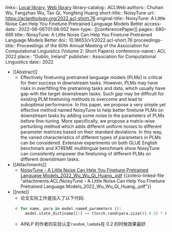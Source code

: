 links:: [Local library](zotero://select/library/items/L8TF3IHB), [Web library](https://www.zotero.org/users/9034808/items/L8TF3IHB)
library-catalog:: ACLWeb
authors:: Chuhan Wu, Fangzhao Wu, Tao Qi, Yongfeng Huang
short-title:: NoisyTune
url:: https://aclanthology.org/2022.acl-short.76
original-title:: NoisyTune: A Little Noise Can Help You Finetune Pretrained Language Models Better
access-date:: 2022-06-06T01:06:00Z
item-type:: [[conferencePaper]]
pages:: 680–685
title:: NoisyTune: A Little Noise Can Help You Finetune Pretrained Language Models Better
doi:: 10.18653/v1/2022.acl-short.76
proceedings-title:: Proceedings of the 60th Annual Meeting of the Association for Computational Linguistics (Volume 2: Short Papers)
conference-name:: ACL 2022
place:: "Dublin, Ireland"
publisher:: Association for Computational Linguistics
date:: 2022

- [[Abstract]]
	- Effectively finetuning pretrained language models (PLMs) is critical for their success in downstream tasks. However, PLMs may have risks in overfitting the pretraining tasks and data, which usually have gap with the target downstream tasks. Such gap may be difficult for existing PLM finetuning methods to overcome and lead to suboptimal performance. In this paper, we propose a very simple yet effective method named NoisyTune to help better finetune PLMs on downstream tasks by adding some noise to the parameters of PLMs before fine-tuning. More specifically, we propose a matrix-wise perturbing method which adds different uniform noises to different parameter matrices based on their standard deviations. In this way, the varied characteristics of different types of parameters in PLMs can be considered. Extensive experiments on both GLUE English benchmark and XTREME multilingual benchmark show NoisyTune can consistently empower the finetuning of different PLMs on different downstream tasks.
- [[Attachments]]
	- [NoisyTune - A Little Noise Can Help You Finetune Pretrained Language Models_2022_Wu_Wu_Qi_Huang_.pdf](zotero://select/library/items/VDFXKATG) {{zotero-linked-file "attachments:ACL/NoisyTune - A Little Noise Can Help You Finetune Pretrained Language Models_2022_Wu_Wu_Qi_Huang_.pdf"}}
- [[note]]
	- 论文实际工作是加入了以下代码:
	- ```python
	  for name, para in model.named_parameters ():
	    model.state_dict[name][:] += (torch.rand(para.size())-0.5) * noise_lambda * torch.std(para)
	  ```
	- AINLP 的作者的实验认定`random_lambda`在 0.2 的时候效果最好.